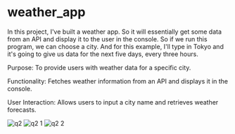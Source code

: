 # weather_app

In this project, I've built a weather app.
So it will essentially get some data from an API and display it to the user in the
console.
So if we run this program, we can choose a city.
And for this example, I'll type in Tokyo and it's going to give us data for the next five days, every
three hours.

Purpose:
To provide users with weather data for a specific city.

Functionality:
Fetches weather information from an API and displays it in the console.

User Interaction: 
Allows users to input a city name and retrieves weather forecasts.

![q2](https://github.com/user-attachments/assets/91e3cb3d-a895-409e-b299-59a70d96a8fa)
![q2 1](https://github.com/user-attachments/assets/c487528e-d281-4bc6-aaf2-78c76fe62b04)
![q2 2](https://github.com/user-attachments/assets/dff28610-e2ad-4ef9-8ee2-a8c3df761116)

